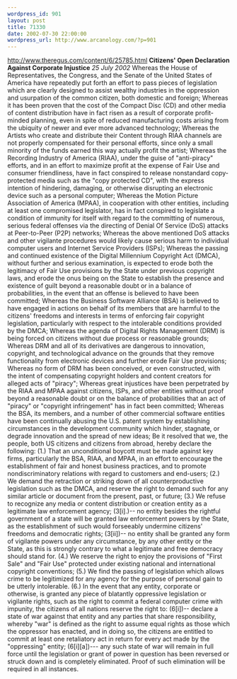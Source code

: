 ```yaml
--- 
wordpress_id: 901
layout: post
title: 71330
date: 2002-07-30 22:00:00
wordpress_url: http://www.arcanology.com/?p=901
---
```

<a href="http://www.theregus.com/content/6/25785.html">http://www.theregus.com/content/6/25785.html</a> <b>Citizens&apos; Open Declaration Against Corporate Injustice</b> <i>25 July 2002</i> Whereas the House of Representatives, the Congress, and the Senate of the United States of America have repeatedly put forth an effort to pass pieces of legislation which are clearly designed to assist wealthy industries in the oppression and usurpation of the common citizen, both domestic and foreign; Whereas it has been proven that the cost of the Compact Disc (CD) and other media of content distribution have in fact risen as a result of corporate profit-minded planning, even in spite of reduced manufacturing costs arising from the ubiquity of newer and ever more advanced technology; Whereas the Artists who create and distribute their Content through RIAA channels are not properly compensated for their personal efforts, since only a small minority of the funds earned this way actually profit the artist; Whereas the Recording Industry of America (RIAA), under the guise of "anti-piracy" efforts, and in an effort to maximize profit at the expense of Fair Use and consumer friendliness, have in fact conspired to release nonstandard copy-protected media such as the "copy protected CD", with the express intention of hindering, damaging, or otherwise disrupting an electronic device such as a personal computer; Whereas the Motion Picture Association of America (MPAA), in cooperation with other entities, including at least one compromised legislator, has in fact conspired to legislate a condition of immunity for itself with regard to the committing of numerous, serious federal offenses via the directing of Denial Of Service (DoS) attacks at Peer-to-Peer (P2P) networks; Whereas the above mentioned DoS attacks and other vigilante procedures would likely cause serious harm to individual computer users and Internet Service Providers (ISPs); Whereas the passing and continued existence of the Digital Millennium Copyright Act (DMCA), without further and serious examination, is expected to erode both the legitimacy of Fair Use provisions by the State under previous copyright laws, and erode the onus being on the State to establish the presence and existence of guilt beyond a reasonable doubt or in a balance of probabilities, in the event that an offense is believed to have been committed; Whereas the Business Software Alliance (BSA) is believed to have engaged in actions on behalf of its members that are harmful to the citizens&apos; freedoms and interests in terms of enforcing fair copyright legislation, particularly with respect to the intolerable conditions provided by the DMCA; Whereas the agenda of Digital Rights Management (DRM) is being forced on citizens without due process or reasonable grounds; Whereas DRM and all of its derivatives are dangerous to innovation, copyright, and technological advance on the grounds that they remove functionality from electronic devices and further erode Fair Use provisions; Whereas no form of DRM has been conceived, or even constructed, with the intent of compensating copyright holders and content creators for alleged acts of "piracy"; Whereas great injustices have been perpetrated by the RIAA and MPAA against citizens, ISPs, and other entities without proof beyond a reasonable doubt or on the balance of probabilities that an act of "piracy" or "copyright infringement" has in fact been committed; Whereas the BSA, its members, and a number of other commercial software entities have been continually abusing the U.S. patent system by establishing circumstances in the development community which hinder, stagnate, or degrade innovation and the spread of new ideas; Be it resolved that we, the people, both US citizens and citizens from abroad, hereby declare the following: (1.) That an unconditional boycott must be made against key firms, particularly the BSA, RIAA, and MPAA, in an effort to encourage the establishment of fair and honest business practices, and to promote nondiscriminatory relations with regard to customers and end-users; (2.) We demand the retraction or striking down of all counterproductive legislation such as the DMCA, and reserve the right to demand such for any similar article or document from the present, past, or future; (3.) We refuse to recognize any media or content distribution or creation entity as a legitimate law enforcement agency; (3[i].)-- no entity besides the rightful government of a state will be granted law enforcement powers by the State, as the establishment of such would forseeably undermine citizens&apos; freedoms and democratic rights; (3[ii])-- no entity shall be granted any form of vigilante powers under any circumstance, by any other entity or the State, as this is strongly contrary to what a legitimate and free democracy should stand for. (4.) We reserve the right to enjoy the provisions of "First Sale" and "Fair Use" protected under existing national and international copyright conventions; (5.) We find the passing of legislation which allows crime to be legitimized for any agency for the purpose of personal gain to be utterly intolerable. (6.) In the event that any entity, corporate or otherwise, is granted any piece of blatantly oppressive legislation or vigilante rights, such as the right to commit a federal computer crime with impunity, the citizens of all nations reserve the right to: (6[i])-- declare a state of war against that entity and any parties that share responsibility, whereby "war" is defined as the right to assume equal rights as those which the oppressor has enacted, and in doing so, the citizens are entitled to commit at least one retaliatory act in return for every act made by the "oppressing" entity; (6[i][a])--- any such state of war will remain in full force until the legislation or grant of power in question has been reversed or struck down and is completely eliminated. Proof of such elimination will be required in all instances.